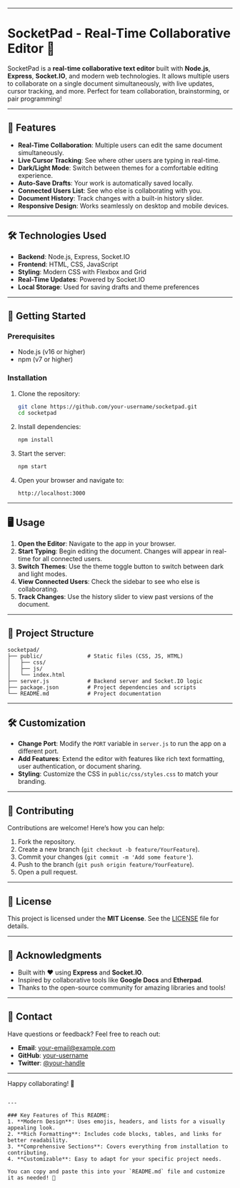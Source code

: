 
---

# SocketPad - Real-Time Collaborative Editor 🚀

SocketPad is a **real-time collaborative text editor** built with **Node.js**, **Express**, **Socket.IO**, and modern web technologies. It allows multiple users to collaborate on a single document simultaneously, with live updates, cursor tracking, and more. Perfect for team collaboration, brainstorming, or pair programming!

---

## 🌟 Features

- **Real-Time Collaboration**: Multiple users can edit the same document simultaneously.
- **Live Cursor Tracking**: See where other users are typing in real-time.
- **Dark/Light Mode**: Switch between themes for a comfortable editing experience.
- **Auto-Save Drafts**: Your work is automatically saved locally.
- **Connected Users List**: See who else is collaborating with you.
- **Document History**: Track changes with a built-in history slider.
- **Responsive Design**: Works seamlessly on desktop and mobile devices.

---

## 🛠️ Technologies Used

- **Backend**: Node.js, Express, Socket.IO
- **Frontend**: HTML, CSS, JavaScript
- **Styling**: Modern CSS with Flexbox and Grid
- **Real-Time Updates**: Powered by Socket.IO
- **Local Storage**: Used for saving drafts and theme preferences

---

## 🚀 Getting Started

### Prerequisites

- Node.js (v16 or higher)
- npm (v7 or higher)

### Installation

1. Clone the repository:
   ```bash
   git clone https://github.com/your-username/socketpad.git
   cd socketpad
   ```

2. Install dependencies:
   ```bash
   npm install
   ```

3. Start the server:
   ```bash
   npm start
   ```

4. Open your browser and navigate to:
   ```
   http://localhost:3000
   ```

---

## 🖥️ Usage

1. **Open the Editor**: Navigate to the app in your browser.
2. **Start Typing**: Begin editing the document. Changes will appear in real-time for all connected users.
3. **Switch Themes**: Use the theme toggle button to switch between dark and light modes.
4. **View Connected Users**: Check the sidebar to see who else is collaborating.
5. **Track Changes**: Use the history slider to view past versions of the document.

---

## 📂 Project Structure

```
socketpad/
├── public/              # Static files (CSS, JS, HTML)
│   ├── css/
│   ├── js/
│   └── index.html
├── server.js            # Backend server and Socket.IO logic
├── package.json         # Project dependencies and scripts
└── README.md            # Project documentation
```

---

## 🛠️ Customization

- **Change Port**: Modify the `PORT` variable in `server.js` to run the app on a different port.
- **Add Features**: Extend the editor with features like rich text formatting, user authentication, or document sharing.
- **Styling**: Customize the CSS in `public/css/styles.css` to match your branding.

---

## 🤝 Contributing

Contributions are welcome! Here’s how you can help:

1. Fork the repository.
2. Create a new branch (`git checkout -b feature/YourFeature`).
3. Commit your changes (`git commit -m 'Add some feature'`).
4. Push to the branch (`git push origin feature/YourFeature`).
5. Open a pull request.

---

## 📄 License

This project is licensed under the **MIT License**. See the [LICENSE](LICENSE) file for details.

---

## 🙏 Acknowledgments

- Built with ❤️ using **Express** and **Socket.IO**.
- Inspired by collaborative tools like **Google Docs** and **Etherpad**.
- Thanks to the open-source community for amazing libraries and tools!

---

## 📧 Contact

Have questions or feedback? Feel free to reach out:

- **Email**: your-email@example.com
- **GitHub**: [your-username](https://github.com/your-username)
- **Twitter**: [@your-handle](https://twitter.com/your-handle)

---

Happy collaborating! 🎉
```

---

### Key Features of This README:
1. **Modern Design**: Uses emojis, headers, and lists for a visually appealing look.
2. **Rich Formatting**: Includes code blocks, tables, and links for better readability.
3. **Comprehensive Sections**: Covers everything from installation to contributing.
4. **Customizable**: Easy to adapt for your specific project needs.

You can copy and paste this into your `README.md` file and customize it as needed! 🚀
